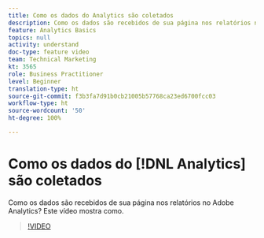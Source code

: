 ```yaml
---
title: Como os dados do Analytics são coletados
description: Como os dados são recebidos de sua página nos relatórios no Adobe Analytics? Este vídeo mostra como.
feature: Analytics Basics
topics: null
activity: understand
doc-type: feature video
team: Technical Marketing
kt: 3565
role: Business Practitioner
level: Beginner
translation-type: ht
source-git-commit: f3b3fa7d91b0cb21005b57768ca23ed6700fcc03
workflow-type: ht
source-wordcount: '50'
ht-degree: 100%

---
```



# Como os dados do [!DNL Analytics] são coletados

Como os dados são recebidos de sua página nos relatórios no Adobe Analytics? Este vídeo mostra como.

>[!VIDEO](https://video.tv.adobe.com/v/28768/?quality=12)
